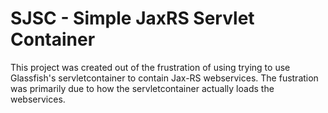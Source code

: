 # SJSC - Simple JaxRS Servlet Container
This project was created out of the frustration of using trying to use Glassfish's servletcontainer to contain Jax-RS webservices. The fustration was primarily due to how the servletcontainer actually loads the webservices.
